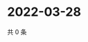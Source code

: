 # 2022-03-28

共 0 条

<!-- BEGIN WEIBO -->
<!-- 最后更新时间 Mon Mar 28 2022 00:01:19 GMT+0800 (China Standard Time) -->

<!-- END WEIBO -->
